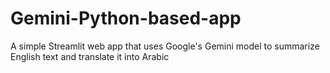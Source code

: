 # Gemini-Python-based-app
A simple Streamlit web app that uses Google's Gemini model to summarize English text and translate it into Arabic
